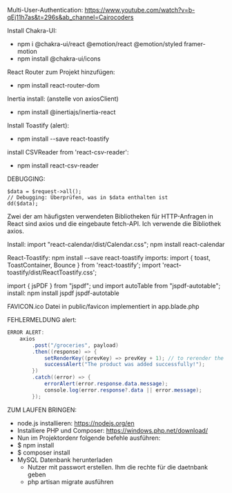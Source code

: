 Multi-User-Authentication:
https://www.youtube.com/watch?v=b-qEj11h7as&t=296s&ab_channel=Cairocoders

Install Chakra-UI:
 - npm i @chakra-ui/react @emotion/react @emotion/styled framer-motion
 - npm install @chakra-ui/icons

React Router zum Projekt hinzufügen:
 - npm install react-router-dom


Inertia install: (anstelle von axiosClient)
 - npm install @inertiajs/inertia-react

Install Toastify (alert):
 - npm install --save react-toastify


install CSVReader from 'react-csv-reader':
 - npm install react-csv-reader




DEBUGGING:
```
$data = $request->all();
// Debugging: Überprüfen, was in $data enthalten ist
dd($data);
```


Zwei der am häufigsten verwendeten Bibliotheken für HTTP-Anfragen in React sind axios und die eingebaute fetch-API. 
Ich verwende die Bibliothek axios.


Install:   import "react-calendar/dist/Calendar.css";
npm install react-calendar


React-Toastify:
npm install --save react-toastify
imports:
import { toast, ToastContainer, Bounce } from 'react-toastify';
import 'react-toastify/dist/ReactToastify.css';


import { jsPDF } from "jspdf"; und import autoTable from "jspdf-autotable";
install:  npm install jspdf jspdf-autotable

FAVICON.ico
Datei in public/favicon
implementiert in app.blade.php


FEHLERMELDUNG alert:
```java
ERROR ALERT:
    axios
        .post("/groceries", payload)
        .then((response) => {
            setRenderKey((prevKey) => prevKey + 1); // to rerender the GetGroceries component
            successAlert("The product was added successfully!");
        })
        .catch((error) => {
            errorAlert(error.response.data.message);
            console.log(error.response?.data || error.message);
        });
```




ZUM LAUFEN BRINGEN:

 * node.js installieren: https://nodejs.org/en
 * Installiere PHP und Composer: https://windows.php.net/download/ 
 * Nun im Projektordenr folgende befehle ausführen:
 * $ npm install
 * $ composer install
 * MySQL Datenbank herunterladen 
   * Nutzer mit passwort erstellen. Ihm die rechte für die daetnbank geben
   * php artisan migrate ausführen 
